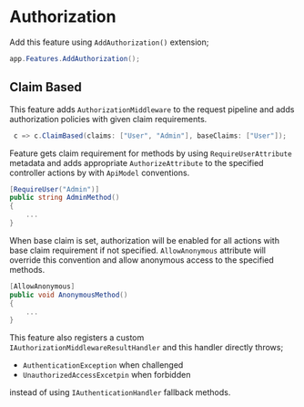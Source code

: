 # Authorization

Add this feature using `AddAuthorization()` extension;

```csharp
app.Features.AddAuthorization();
```

## Claim Based

This feature adds `AuthorizationMiddleware` to the request pipeline and adds
authorization policies with given claim requirements.

```csharp
 c => c.ClaimBased(claims: ["User", "Admin"], baseClaims: ["User"]);
```

Feature gets claim requirement for methods by using `RequireUserAttribute`
metadata and adds appropriate `AuthorizeAttribute` to the specified controller
actions by with `ApiModel` conventions.

```csharp
[RequireUser("Admin")]
public string AdminMethod()
{
    ...
}
```

When base claim is set, authorization will be enabled for all actions with base
claim requirement if not specified. `AllowAnonymous` attribute will override
this convention and allow anonymous access to the specified methods.

```csharp
[AllowAnonymous]
public void AnonymousMethod()
{
    ...
}
```

This feature also registers a custom `IAuthorizationMiddlewareResultHandler`
and this handler directly throws;

- `AuthenticationException` when challenged
- `UnauthorizedAccessExcetpin` when forbidden

instead of using `IAuthenticationHandler` fallback methods.
